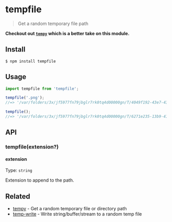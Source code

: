 # tempfile

> Get a random temporary file path

**Checkout out [`tempy`](https://github.com/sindresorhus/tempy) which is a better take on this module.**

## Install

```
$ npm install tempfile
```

## Usage

```js
import tempfile from 'tempfile';

tempfile('.png');
//=> '/var/folders/3x/jf5977fn79jbglr7rk0tq4d00000gn/T/4049f192-43e7-43b2-98d9-094e6760861b.png'

tempfile();
//=> '/var/folders/3x/jf5977fn79jbglr7rk0tq4d00000gn/T/6271e235-13b9-4138-8b9b-ee2f26c09ce3'
```

## API

### tempfile(extension?)

#### extension

Type: `string`

Extension to append to the path.

## Related

- [tempy](https://github.com/sindresorhus/tempy) - Get a random temporary file or directory path
- [temp-write](https://github.com/sindresorhus/temp-write) - Write string/buffer/stream to a random temp file
